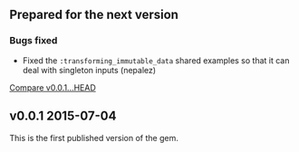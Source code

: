 ## Prepared for the next version

### Bugs fixed

* Fixed the `:transforming_immutable_data` shared examples so that it can deal with singleton inputs (nepalez)

[Compare v0.0.1...HEAD](https://github.com/nepalez/abstract_mapper/compare/v0.0.1...HEAD)

## v0.0.1 2015-07-04

This is the first published version of the gem.
